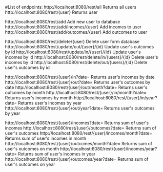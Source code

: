 #List of endpoints:
http://localhost:8080/rest/all      Returns all users
http://localhost:8080/rest/{user}   Returns user

http://localhost:8080/rest/add      Add new user to database
http://localhost:8080/rest/add/incomes/{user}   Add incomes to user
http://localhost:8080/rest/add/outcomes/{user}  Add outcomes to user

http://localhost:8080/rest/delete/{user}        Delete user form database
http://localhost:8080/rest/update/out/{user}/{id}   Update user's outcomes by id
http://localhost:8080/rest/update/in/{user}/{id}    Update user's incomes by id
http://localhost:8080/rest/delete/in/{users}/{id}   Delete user's incomes by id
http://localhost:8080/rest/delete/out/{users}/{id}  Delete user's outcomes by id

http://localhost:8080/rest/{user}/in?date=    Returns user's incomes by date
http://localhost:8080/rest/{user}/out?date=    Returns user's outcomes by date
http://localhost:8080/rest/{user}/out/month?date=    Returns user's outcomes by month
http://localhost:8080/rest/{user}/in/momth?date=    Returns user's incomes by month
http://localhost:8080/rest/{user}/in/year?date=    Returns user's incomes by year
http://localhost:8080/rest/{user}/out/year?date=    Returns user's outcomes by year

http://localhost:8080/rest/{user}/incomes?date=    Returns sum of user's incomes
http://localhost:8080/rest/{user}/outcomes?date=    Returns sum of user's outcomes
http://localhost:8080/rest/{user}/incomes/month?date=    Returns sum of user's incomes in month
http://localhost:8080/rest/{user}/outcomes/month?date=    Returns sum of user's outcomes on month
http://localhost:8080/rest/{user}/incomes/year?date=    Returns sum of user's incomes in year
http://localhost:8080/rest/{user}/outcomes/year?date=    Returns sum of user's outcomes on year





